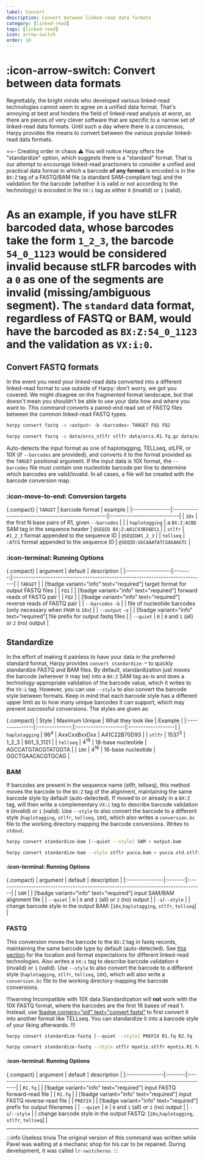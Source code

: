 ```yaml
---
label: Convert
description: Convert between linked-read data formats
category: [linked-read]
tags: [linked-read]
icon: arrow-switch
order: 10
---
```


# :icon-arrow-switch: Convert between data formats

Regrettably, the bright minds who developed various linked-read technologies cannot seem to agree on a unified data format.
That's annoying at best and hinders the field of linked-read analysis at worst, as there are pieces of very clever software
that are specific to a narrow set of linked-read data formats. Until such a day where there is a concensus, Harpy provides
the means to convert between the various popular linked-read data formats. 

==- Creating order in chaos :warning:
You will notice Harpy offers the "standardize" option, which suggests there is a "standard" format.
That is our attempt to _encourage_ linked-read practioners to consider a unified and practical data format
in which a barcode **of any format** is encoded is in the `BX:Z` tag of a FASTQ/BAM file (a standard SAM-compliant tag) and the validation for the barcode
(whether it is valid or not according to the technology) is encoded in the `VX:i` tag as either `0` (invalid) or `1` (valid).

As an example, if you have stLFR barcoded data, whose barcodes take the form `1_2_3`, the barcode `54_0_1123` would be considered
invalid because stLFR barcodes with a `0` as one of the segments are invalid (missing/ambiguous segment). The `standard` data format,
regardless of FASTQ or BAM, would have the barcoded as `BX:Z:54_0_1123` and the validation as `VX:i:0`.
===

## Convert FASTQ formats
In the event you need your linked-read data converted into a different linked-read format to use outside of Harpy:
don't worry, we got you covered. We might disagree on the fragmented format landscape, but that doesn't mean you
shouldn't be able to use your data how and where you want to. This command converts a paired-end read set of FASTQ
files between the common linked-read FASTQ types.

```bash usage
harpy convert fastq -o <output> -b <barcodes> TARGET FQ1 FQ2
```

```bash example | tellseq → stlfr
harpy convert fastq -o data/orcs_stlfr stlfr data/orcs.R1.fq.gz data/orcs.R2.fq.gz
```

Auto-detects the input format as one of haplotagging, TELLseq, stLFR, or 10X (if `--barcodes` are provided),
and converts it to the format provided as the `TARGET` positional argument. If the input data is
10X format, the `--barcodes` file must contain one nucleotide barcode per line to
determine which barcodes are valid/invalid. In all cases, a file will be created with
the barcode conversion map.

### :icon-move-to-end: Conversion targets

{.compact}
| `TARGET`       | barcode format                                     | example                     |
|:---------------|:---------------------------------------------------|:----------------------------|
| `10x`          | the first N base pairs of R1, given `--barcodes`   |                             |
| `haplotagging` | a `BX:Z:ACBD` SAM tag in the sequence header       | `@SEQID BX:Z:A01C93B56D11`  |
| `stlfr`        | `#1_2_3` format appended to the sequence ID        | `@SEQID#1_2_3`              |
| `tellseq`      | `:ATCG` format appended to the sequence ID         | `@SEQID:GGCAAATATCGAGAAGTC` |


### :icon-terminal: Running Options
{.compact}
| argument          | default | description                                                                   |
|:------------------|:-------:|:------------------------------------------------------------------------------|
| `TARGET`          |         | [!badge variant="info" text="required"] target format for output FASTQ files  |
| `FQ1`             |         | [!badge variant="info" text="required"] forward reads of FASTQ pair           |
| `FQ2`             |         | [!badge variant="info" text="required"] reverse reads of FASTQ pair           |
| `--barcodes` `-b` |         | file of nucleotide barcodes (only necessary when `FROM` is `10x`)             |
| `--output` `-o`   |         | [!badge variant="info" text="required"] file prefix for output fastq files    |
| `--quiet`         |   `0`   | `0` and `1` (all) or `2` (no) output                                          |


## Standardize
In the effort of making it painless to have your data in the preferred standard format, Harpy provides `convert standardize-*`
to quickly standardize FASTQ and BAM files. By default, standardization just moves the barcode (wherever it may be)
into a `BX:Z` SAM tag as-is and does a technology-appropriate validation of the barcode value, which it writes to the
`VX:i` tag. However, you can use `--style` to also convert the barcode style between formats. Keep in mind that each
barcode style has a different upper limit as to how many unique barcodes it can support, which may prevent successful conversions.
The styles are given as:

{.compact}
| Style          | Maximum Unique | What they look like | Example            |
|:---------------|:--------------:|:--------------------|:-------------------|
| `haplotagging` |     $96^4$     | AxxCxxBxxDxx        | A41C22B70D93       |
| `stlfr`        |    $1537^3$    | 1_2_3               | 901_3_1121         |
| `tellseq`      |    $4^{18}$    | 18-base nucleotide  | AGCCATGTACGTATGGTA |
| `10X`          |    $4^{16}$    | 16-base nucleotide  | GGCTGAACACGTGCAG   |

### BAM
If barcodes are present in the sequence name (stlfr, tellseq), this method moves the barcode to the `BX:Z`
tag of the alignment, maintaining the same barcode style by default (auto-detected). If moved to or already in a `BX:Z` tag,
will then write a complementary `VX:i` tag to describe barcode validation `0` (invalid) or `1` (valid).
Use `--style` to also convert the barcode to a different style (`haplotagging`, `stlfr`, `tellseq`, `10X`),
which also writes a `conversion.bc` file to the working directory mapping the barcode conversions. Writes to `stdout`.

```bash usage
harpy convert standardize-bam [--quiet --style] SAM > output.bam
```

```bash example | standardize a bam and change the barcodes to stLFR style
harpy convert standardize-bam --style stflr yucca.bam > yucca.std.stlfr.bam
```

#### :icon-terminal: Running Options
{.compact}
| argument       | default | description                                                                        |
|:---------------|:-------:|:-----------------------------------------------------------------------------------|
| `SAM`          |         | [!badge variant="info" text="required"] input SAM/BAM alignment file               |
| `--quiet`      |   `0`   | `0` and `1` (all) or `2` (no) output                                               |
| `-s`/`--style` |         | change barcode style in the output BAM: [`10x`,`haplotagging`, `stlfr`, `tellseq`] |

### FASTQ
This conversion moves the barcode to the `BX:Z` tag in fastq records, maintaining the same barcode type by default (auto-detected).
See [this section](/Getting_Started/linked_read_data.md#linked-read-data-types) for the location and format expectations for different linked-read technologies.
Also writes a `VX:i` tag to describe barcode validation `0` (invalid) or `1` (valid).
Use `--style` to also convert the barcode to a different style (`haplotagging`, `stlfr`, `tellseq`, `10X`),
which will also write a `conversion.bc` file to the working directory mapping the barcode conversions.

!!!warning Incompatible with 10X data
Standardization will **not** work with the 10X FASTQ format, where the barcodes are the first 16 bases of read 1.
Instead, use [!badge corners="pill" text="convert fastq"](#convert-fastq-formats) to first convert
it into another format like TELLseq. You can standardize it into a barcode style of your liking afterwards.
!!!

```bash usage
harpy convert standardize-fastq [--quiet --style] PREFIX R1.fq R2.fq
```

```bash example | standardize a fastq pair and change the barcodes to stLFR style
harpy convert standardize-fastq --style stflr myotis.stlfr myotis.R1.fq.gz myotis.R2.fq.gz
```

#### :icon-terminal: Running Options
{.compact}
| argument       | default | description                                                                          |
|:---------------|:-------:|:-------------------------------------------------------------------------------------|
| `R1.fq`        |         | [!badge variant="info" text="required"] input FASTQ forward-read file                |
| `R1.fq`        |         | [!badge variant="info" text="required"] input FASTQ reverse-read file                |
| `PREFIX`       |         | [!badge variant="info" text="required"] prefix for output filenames                  |
| `--quiet`      |   `0`   | `0` and `1` (all) or `2` (no) output                                                 |
| `-s`/`--style` |         | change barcode style in the output FASTQ: [`10x`,`haplotagging`, `stlfr`, `tellseq`] |


----

:::info Useless trivia
The original version of this command was written while Pavel was waiting at a mechanic shop for his car to be repaired. During development,
it was called `lr-switcheroo`.
:::